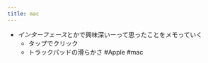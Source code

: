 ```yaml
---
title: mac
---
```


* *インターフェース*とかで興味深いーって思ったことをメモっていく
  * タップでクリック
  * トラックパッドの滑らかさ
    \#Apple #mac
